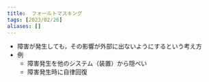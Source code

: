```yaml
---
title:  フォールトマスキング
tags: [2023/02/26]
aliases: []
---
```


- 障害が発生しても，その影響が外部に出ないようにするという考え方
- 例
	- 障害発生を他のシステム（装置）から隠ぺい
	- 障害発生時に自律回復